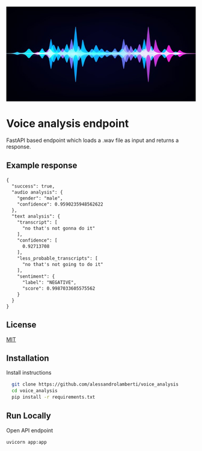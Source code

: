 ![](assets/waveform.jpg)

# Voice analysis endpoint

FastAPI based endpoint which loads a .wav file as input and returns a response.

## Example response
```
{
  "success": true,
  "audio analysis": {
    "gender": "male",
    "confidence": 0.9590235948562622
  },
  "text analysis": {
    "transcript": [
      "no that's not gonna do it"
    ],
    "confidence": [
      0.92713708
    ],
    "less_probable_transcripts": [
      "no that's not going to do it"
    ],
    "sentiment": {
      "label": "NEGATIVE",
      "score": 0.9987033605575562
    }
  }
}
```


## License

[MIT](https://choosealicense.com/licenses/mit/)

  
## Installation

Install instructions
```bash
  git clone https://github.com/alessandrolamberti/voice_analysis
  cd voice_analysis
  pip install -r requirements.txt
```


    
## Run Locally

Open API endpoint
```bash
uvicorn app:app
```
